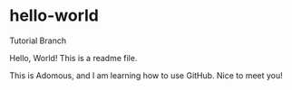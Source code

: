 # hello-world
Tutorial Branch

Hello, World! This is a readme file.

This is Adomous, and I am learning how to use GitHub. Nice to meet you!
